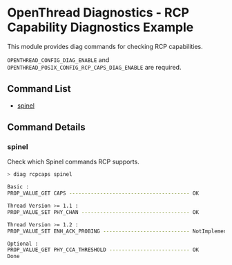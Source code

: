 # OpenThread Diagnostics - RCP Capability Diagnostics Example

This module provides diag commands for checking RCP capabilities.

`OPENTHREAD_CONFIG_DIAG_ENABLE` and `OPENTHREAD_POSIX_CONFIG_RCP_CAPS_DIAG_ENABLE` are required.

## Command List

- [spinel](#spinel)

## Command Details

### spinel

Check which Spinel commands RCP supports.

```bash
> diag rcpcaps spinel

Basic :
PROP_VALUE_GET CAPS --------------------------------------- OK

Thread Version >= 1.1 :
PROP_VALUE_SET PHY_CHAN ----------------------------------- OK

Thread Version >= 1.2 :
PROP_VALUE_SET ENH_ACK_PROBING ---------------------------- NotImplemented

Optional :
PROP_VALUE_GET PHY_CCA_THRESHOLD -------------------------- OK
Done
```
